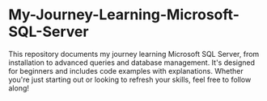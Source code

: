 # My-Journey-Learning-Microsoft-SQL-Server
This repository documents my journey learning Microsoft SQL Server, from installation to advanced queries and database management. It's designed for beginners and includes code examples with explanations. Whether you're just starting out or looking to refresh your skills, feel free to follow along! 
